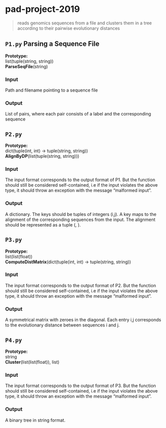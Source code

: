 # pad-project-2019
>reads genomics sequences from a file and clusters them in a tree according
to their pairwise evolutionary distances

## `P1.py` Parsing a Sequence File
**Prototype:**  
list(tuple(string, string))  
**ParseSeqFile**(string)

### Input
Path and filename pointing to a sequence file

### Output
List of pairs, where each pair consists of a label and the corresponding sequence

## `P2.py` 
**Prototype:**  
dict(tuple(int, int) -> tuple(string, string))  
**AlignByDP**(list(tuple(string, string)))

### Input
The input format corresponds to the output format of P1. But the function should still be
considered self-contained, i.e if the input violates the above type, it should throw an
exception with the message “malformed input”.

### Output
A dictionary. The keys should be tuples of integers (i,j). A key maps to the alignment
of the corresponding sequences from the input. The alignment should be represented as a
tuple (<Aligned Sequence i>, <Aligned Sequence j>).

## `P3.py`  
**Prototype:**  
list(list(float))  
**ComputeDistMatrix**(dict(tuple(int, int) -> tuple(string, string))

### Input
The input format corresponds to the output format of P2. But the function should still
be considered self-contained, i.e if the input violates the above type, it should throw
an exception with the message “malformed input”.

### Output
A symmetrical matrix with zeroes in the diagonal. Each entry i,j corresponds to the
evolutionary distance between sequences i and j.

## `P4.py` 
**Prototype:**  
string  
**Cluster**(list(list(float)), list)

### Input
The input format corresponds to the output format of P3. But the function should still
be considered self-contained, i.e if the input violates the above type, it should throw
an exception with the message “malformed input”.

### Output
A binary tree in string format.
